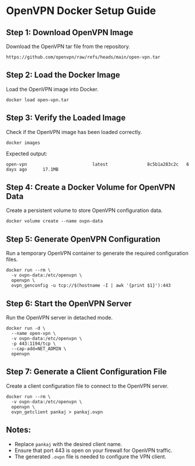 # OpenVPN Docker Setup Guide

## Step 1: Download OpenVPN Image
Download the OpenVPN tar file from the repository.
```
https://github.com/openvpn/raw/refs/heads/main/open-vpn.tar
```

## Step 2: Load the Docker Image
Load the OpenVPN image into Docker.
```
docker load open-vpn.tar
```

## Step 3: Verify the Loaded Image
Check if the OpenVPN image has been loaded correctly.
```
docker images
```
Expected output:
```
open-vpn                         latest               8c5b1a283c2c   6 days ago      17.1MB
```

## Step 4: Create a Docker Volume for OpenVPN Data
Create a persistent volume to store OpenVPN configuration data.
```
docker volume create --name ovpn-data
```

## Step 5: Generate OpenVPN Configuration
Run a temporary OpenVPN container to generate the required configuration files.
```
docker run --rm \
  -v ovpn-data:/etc/openvpn \
  openvpn \
  ovpn_genconfig -u tcp://$(hostname -I | awk '{print $1}'):443
```

## Step 6: Start the OpenVPN Server
Run the OpenVPN server in detached mode.
```
docker run -d \
  --name open-vpn \
  -v ovpn-data:/etc/openvpn \
  -p 443:1194/tcp \
  --cap-add=NET_ADMIN \
  openvpn
```

## Step 7: Generate a Client Configuration File
Create a client configuration file to connect to the OpenVPN server.
```
docker run --rm \
  -v ovpn-data:/etc/openvpn \
  openvpn \
  ovpn_getclient pankaj > pankaj.ovpn
```

## Notes:
- Replace `pankaj` with the desired client name.
- Ensure that port 443 is open on your firewall for OpenVPN traffic.
- The generated `.ovpn` file is needed to configure the VPN client.

